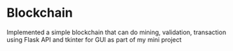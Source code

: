 # Blockchain
Implemented a simple blockchain that can do mining, validation, transaction using Flask API and tkinter for GUI as part of my mini project
